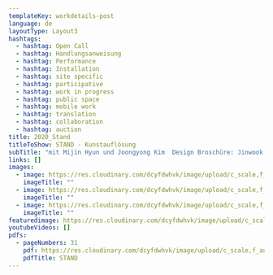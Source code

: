 ```yaml
---
templateKey: workdetails-post
language: de
layoutType: Layout3
hashtags:
  - hashtag: Open Call
  - hashtag: Handlungsanweisung
  - hashtag: Performance
  - hashtag: Installation
  - hashtag: site specific
  - hashtag: participative
  - hashtag: work in progress
  - hashtag: public space
  - hashtag: mobile work
  - hashtag: translation
  - hashtag: collaboration
  - hashtag: auction
title: 2020_Stand
titleToShow: STAND - Kunstauflösung
subTitle: "mit Mijin Hyun und Joongyong Kim  Design Broschüre: Jinwook Yun"
links: []
images:
  - image: https://res.cloudinary.com/dcyfdwhvk/image/upload/c_scale,f_auto,q_100,w_2400/v1628770606/Flyer_01-Stand-A6-1_tb86je.jpg
    imageTitle: ""
  - image: https://res.cloudinary.com/dcyfdwhvk/image/upload/c_scale,f_auto,q_100,w_2400/v1628770606/Flyer_02-Stand-A6-2_ys3dja.jpg
    imageTitle: ""
  - image: https://res.cloudinary.com/dcyfdwhvk/image/upload/c_scale,f_auto,q_100,w_2400/v1628770606/DSCF0736_uedij9.jpg
    imageTitle: ""
featuredimage: https://res.cloudinary.com/dcyfdwhvk/image/upload/c_scale,f_auto,q_100,w_2400/v1628770606/Flyer_01-Stand-A6-1_tb86je.jpg
youtubeVideos: []
pdfs:
  - pageNumbers: 31
    pdf: https://res.cloudinary.com/dcyfdwhvk/image/upload/c_scale,f_auto,q_100,w_2400/v1628601409/Franziska/STAND-Art_dissolution-Project-2020_rn3vtu.pdf
    pdfTitle: STAND
---
```

